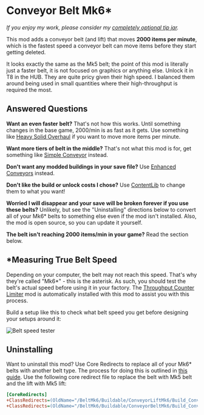 # Conveyor Belt Mk6*

_If you enjoy my work, please consider my [completely optional tip jar](https://ko-fi.com/robb4)._

This mod adds a conveyor belt (and lift) that moves **2000 items per minute**,
which is the fastest speed a conveyor belt can move items before they start getting deleted.

It looks exactly the same as the Mk5 belt; the point of this mod is literally just a faster belt,
it is not focused on graphics or anything else.
Unlock it in T8 in the HUB. They are quite pricy given their high speed.
I balanced them around being used in small quantities where their high-throughput is required the most.

## Answered Questions

**Want an even faster belt?**
That's not how this works.
Until something changes in the base game, 2000/min is as fast as it gets.
Use something like [Heavy Solid Overhaul](https://ficsit.app/mod/HeavySolids) if you want to move more items per minute.

**Want more tiers of belt in the middle?**
That's not what this mod is for, get something like [Simple Conveyor](https://ficsit.app/mod/conveyorbeltmod) instead.

**Don't want any modded buildings in your save file?**
Use [Enhanced Conveyors](https://ficsit.app/mod/EnhancedConveyors) instead.

**Don't like the build or unlock costs I chose?**
Use [ContentLib](https://ficsit.app/mod/ContentLib) to change them to what you want!

**Worried I will disappear and your save will be broken forever if you use these belts?**
Unlikely, but see the "Uninstalling" directions below to convert all of your Mk6* belts to something else even if the mod isn't installed.
Also, the mod is open source, so you can update it yourself.

**The belt isn't reaching 2000 items/min in your game?**
Read the section below.

## *Measuring True Belt Speed

Depending on your computer, the belt may not reach this speed.
That's why they're called "Mk6*" - this is the asterisk.
As such, you should test the belt's actual speed before using it in your factory.
The [Throughput Counter Limiter](https://ficsit.app/mod/CounterLimiter)
mod is automatically installed with this mod to assist you with this process.

Build a setup like this to check what belt speed you get before designing your setups around it:

![Belt speed tester](https://i.imgur.com/b0Y2jgl.jpeg)

## Uninstalling

Want to uninstall this mod? Use Core Redirects to replace all of your Mk6* belts with another belt type.
The process for doing this is outlined in [this guide](https://ficsit.app/guide/Mg9t1BzVdaGhz).
Use the following core redirect file to replace the belt with Mk5 belt and the lift with Mk5 lift:

```ini
[CoreRedirects]
+ClassRedirects=(OldName="/BeltMk6/Buildable/ConveyorLiftMk6/Build_ConveyorLiftMk6.Build_ConveyorLiftMk6_C",NewName="/Game/FactoryGame/Buildable/Factory/ConveyorLiftMk5/Build_ConveyorLiftMk5.Build_ConveyorLiftMk5_C")
+ClassRedirects=(OldName="/BeltMk6/Buildable/ConveyorBeltMk6/Build_ConveyorBeltMk6.Build_ConveyorBeltMk6_C",NewName="/Game/FactoryGame/Buildable/Factory/ConveyorBeltMk5/Build_ConveyorBeltMk5.Build_ConveyorBeltMk5_C")
```
